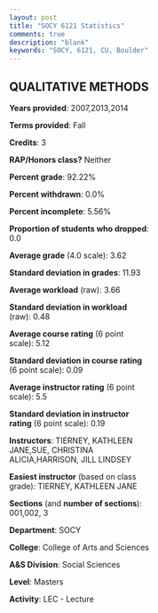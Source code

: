 ```yaml
---
layout: post
title: "SOCY 6121 Statistics"
comments: true
description: "blank"
keywords: "SOCY, 6121, CU, Boulder"
--- 
```

<head>
<script src="https://ajax.googleapis.com/ajax/libs/jquery/2.1.3/jquery.min.js"></script>
<script src="https://dl.dropboxusercontent.com/s/pc42nxpaw1ea4o9/highcharts.js?dl=0"></script>
<!-- <script src="../assets/js/highcharts.js"></script> -->
<style type="text/css">@font-face {
	font-family: "Bebas Neue";
	src: url(https://www.filehosting.org/file/details/544349/BebasNeue%20Regular.otf) format("opentype");
	}
	h1.Bebas { 
		font-family: "Bebas Neue", Verdana, Tahoma;
	}
</style>
</head>
<body>
	<div id="container" style="float: right; width: 45%; height: 88%; margin-left: 2.5%; margin-right: 2.5%;"></div>
	<script language="JavaScript">
		$(document).ready(function() {
		var chart = {type: 'column'};
		var title = {text: 'Grade Distribution'};
		var xAxis = {categories: ['A','B','C','D','F'],crosshair: true};
		var yAxis = {min: 0,title: {text: 'Percentage'}};
		var tooltip = {headerFormat: '<center><b><span style="font-size:20px">{point.key}</span></b></center>',
		               pointFormat: '<td style="padding:0"><b>{point.y:.1f}%</b></td>',
		               footerFormat: '</table>',shared: true,useHTML: true};
		var plotOptions = {column: {pointPadding: 0.0,borderWidth: 0}};  
		var credits = {enabled: false};var series= [{name: 'Percent',data: [66.67,33.33,0.0,0.0,0.0,]}];
		var json = {};
		json.chart = chart;
		json.title = title;
		json.tooltip = tooltip;
		json.xAxis = xAxis;
		json.yAxis = yAxis;  
		json.series = series;
		json.plotOptions = plotOptions;  
		json.credits = credits;
		$('#container').highcharts(json);
	});
	</script>
</body>
			   
## QUALITATIVE METHODS

**Years provided**: 2007,2013,2014

**Terms provided**: Fall

**Credits**: 3

**RAP/Honors class?** Neither

**Percent grade**: 92.22%

**Percent withdrawn**: 0.0%

**Percent incomplete**: 5.56%

**Proportion of students who dropped**: 0.0

**Average grade** (4.0 scale): 3.62

**Standard deviation in grades**: 11.93

**Average workload** (raw): 3.66

**Standard deviation in workload** (raw): 0.48

**Average course rating** (6 point scale): 5.12

**Standard deviation in course rating** (6 point scale): 0.09

**Average instructor rating** (6 point scale): 5.5

**Standard deviation in instructor rating** (6 point scale): 0.19

**Instructors**: TIERNEY, KATHLEEN JANE,SUE, CHRISTINA ALICIA,HARRISON, JILL LINDSEY

**Easiest instructor** (based on class grade): TIERNEY, KATHLEEN JANE

**Sections** (and **number of sections**): 001,002, 3

**Department**: SOCY

**College**: College of Arts and Sciences

**A&S Division**: Social Sciences

**Level**: Masters

**Activity**: LEC - Lecture